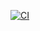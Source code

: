 [![CI](https://github.com/MatveiMatiukhin/technical-tasks/actions/workflows/main.yml/badge.svg)](https://github.com/MatveiMatiukhin/technical-tasks/actions/workflows/main.yml)

